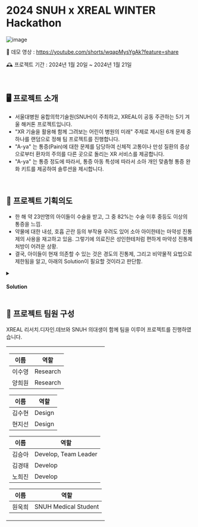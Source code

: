 # 2024 SNUH x XREAL WINTER Hackathon
 ![image](https://github.com/KimGyoungTae/XREAL_HackAthon/assets/83820089/493c3412-1d1a-4c47-b7b7-e12102e80254)
<br>

🎥 데모 영상 : https://youtube.com/shorts/wqapMysYgAk?feature=share

🕰️ 프로젝트 기간 : 2024년 1월 20일 ~ 2024년 1월 21일

<br>

## 🖥️ 프로젝트 소개
- 서울대병원 융합의학기술원(SNUH)이 주최하고, XREAL이 공동 주관하는 5기 겨울 해커톤 프로젝트입니다.
- "XR 기술을 활용해 함께 그려보는 어린이 병원의 미래" 주제로 제시된 6개 문제 중 하나를 랜덤으로 정해 팀 프로젝트를 진행합니다.
- "A-ya" 는 통증(Pain)에 대한 문제를 담당하여 신체적 고통이나 만성 질환의 증상으로부터 환자의 주의를 다른 곳으로 돌리는 XR 서비스를 제공합니다.
- "A-ya" 는 통증 정도에 따라서, 통증 아동 특성에 따라서 소아 개인 맞춤형 통증 완화 키트를 제공하여 솔루션을 제시합니다.
<br>

## 📌 프로젝트 기획의도
- 한 해 약 23만명의 아이들이 수술을 받고, 그 중 82%는 수술 이후 중등도 이상의 통증을 느낌.
- 약물에 대한 내성, 호흡 곤란 등의 부작용 우려도 있어 소아 아이한테는 마약성 진통제의 사용을 재고하고 있음. 그렇기에 의료진은 성인한테처럼 편하게 마약성 진통제 처방이 어려운 상황.
- 결국, 아이들이 현재 의존할 수 있는 것은 경도의 진통제, 그리고 비약물적 요법으로 제한됨을 알고, 아래의 Solution이 필요할 것이라고 판단함.
<details>
<summary><h4>Solution</h4></summary>
 
 1. 만 12세 미만 아동의 중등도 통증에 대한 비약물적 치료 방법 필요
 
 2. 시청각에 머물러있는 기존 콘텐츠를 넘어 의료적으로 기능하는 XR 콘텐츠 필요
    
 3. 6~12세 수술 후 통증을 호소하는 소아 환자 대상을 프로젝트의 주요 타겟으로 설정함. 
<br>
</details>

## 🙋 프로젝트 팀원 구성
XREAL 리서치.디자인.데브와 SNUH 의대생이 함께 팀을 이루어 프로젝트를 진행하였습니다.
<table>
  <tr>
    <td>

| 이름 | 역할 |
|---------|---------|
|  이수영   | Research   |
|  양희원   | Research   |

| 이름 | 역할 |
|---------|---------|
|  김수현   | Design   |
|  현지선   | Design   |

| 이름 | 역할 |
|---------|---------|
|  김승아  | Develop, Team Leader   |
|  김경태   | Develop   |
|  노희진   | Develop   |

| 이름 | 역할 |
|---------|---------|
|  원욱희   | SNUH Medical Student   |


  </tr>
</table>
